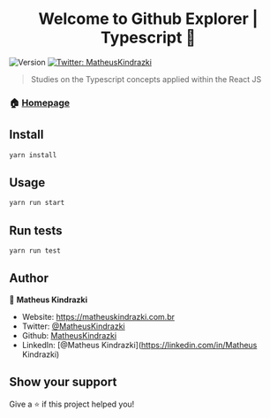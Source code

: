 <h1 align="center">Welcome to Github Explorer | Typescript 👋</h1>
<p>
  <img alt="Version" src="https://img.shields.io/badge/version-1.0.0-blue.svg?cacheSeconds=2592000" />
  <a href="https://twitter.com/MatheusKindrazki" target="_blank">
    <img alt="Twitter: MatheusKindrazki" src="https://img.shields.io/twitter/follow/MatheusKindrazki.svg?style=social" />
  </a>
</p>

> Studies on the Typescript concepts applied within the React JS

### 🏠 [Homepage](https://matheuskindrazki.github.io/github-repositories)

## Install

```sh
yarn install
```

## Usage

```sh
yarn run start
```

## Run tests

```sh
yarn run test
```

## Author

👤 **Matheus Kindrazki**

* Website: https://matheuskindrazki.com.br
* Twitter: [@MatheusKindrazki](https://twitter.com/MatheusKindrazki)
* Github: [MatheusKindrazki](https://github.com/https:/github.com/MatheusKindrazki/)
* LinkedIn: [@Matheus Kindrazki](https://linkedin.com/in/Matheus Kindrazki)

## Show your support

Give a ⭐️ if this project helped you!
